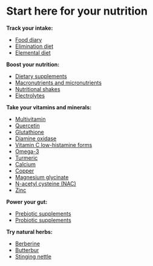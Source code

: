 # Start here for your nutrition


**Track your intake:**

* [Food diary](./food-diary)
* [Elimination diet](./elimination-diet)
* [Elemental diet](./elemental-diet)

**Boost your nutrition:**

* [Dietary supplements](./dietary-supplements)
* [Macronutrients and micronutrients](macronutrients-and-micronutrients/)
* [Nutritional shakes](./nutritional-shakes)
* [Electrolytes](./electrolytes)

**Take your vitamins and minerals:** 

* [Multivitamin](./multivitamin)
* [Quercetin](./quercetin)
* [Glutathione](./glutathione)
* [Diamine oxidase](./diamine-oxidase)
* [Vitamin C low-histamine forms](./vitamin-c-low-histamine-forms)
* [Omega-3](./omega-3)
* [Turmeric](./turmeric)
* [Calcium](./calcium)
* [Copper](./copper)
* [Magnesium glycinate](./magnesium-glycinate)
* [N-acetyl cysteine (NAC)](./n-acetyl-cysteine)
* [Zinc](./zinc)

**Power your gut:**

* [Prebiotic supplements](./prebiotic-supplements)
* [Probiotic supplements](./probiotic-supplements)

**Try natural herbs:** 

* [Berberine](./berberine)
* [Butterbur](./butterbur)
* [Stinging nettle](./stinging-nettle)
